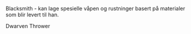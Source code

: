 Blacksmith - kan lage spesielle våpen og rustninger basert på materialer som blir levert til han.

Dwarven Thrower